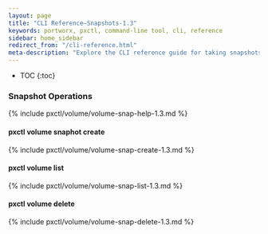 ```yaml
---
layout: page
title: "CLI Reference–Snapshots-1.3"
keywords: portworx, pxctl, command-line tool, cli, reference
sidebar: home_sidebar
redirect_from: "/cli-reference.html"
meta-description: "Explore the CLI reference guide for taking snapshots of container data volumes using Portworx. Try it today!"
---
```


* TOC
{:toc}

### Snapshot Operations

{% include pxctl/volume/volume-snap-help-1.3.md %}

#### pxctl volume snaphot create

{% include pxctl/volume/volume-snap-create-1.3.md %}

#### pxctl volume list

{% include pxctl/volume/volume-snap-list-1.3.md %}

#### pxctl volume delete

{% include pxctl/volume/volume-snap-delete-1.3.md %}
